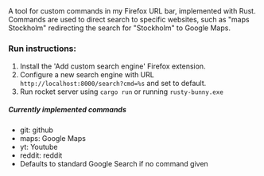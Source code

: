 ## 
A tool for custom commands in my Firefox URL bar, implemented with Rust.
Commands are used to direct search to specific websites, such as "maps Stockholm" redirecting the search for "Stockholm" to Google Maps.

### Run instructions:
1. Install the 'Add custom search engine' Firefox extension.
2. Configure a new search engine with URL ```http://localhost:8000/search?cmd=%s``` and set to default.
3. Run rocket server using `cargo run` or running `rusty-bunny.exe`


##### Currently implemented commands
- git:          github
- maps:         Google Maps
- yt:           Youtube
- reddit:       reddit
- Defaults to standard Google Search if no command given
